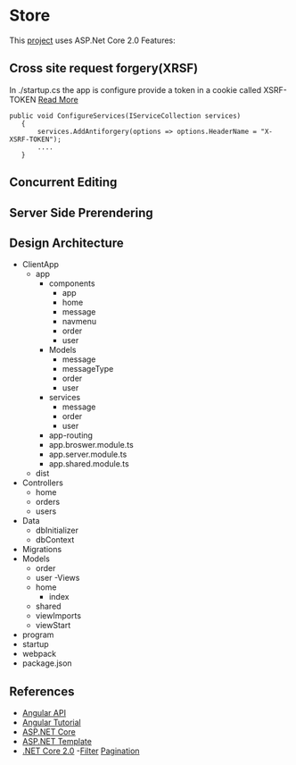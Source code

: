 # Store

This [project](https://github.com/nellycheboi12/Store) uses ASP.Net Core 2.0
Features:
## Cross site request forgery(XRSF)

In ./startup.cs the app is configure provide a token in a cookie called XSRF-TOKEN [Read More](https://docs.microsoft.com/en-us/aspnet/core/security/anti-request-forgery)
```
public void ConfigureServices(IServiceCollection services)
   {
       services.AddAntiforgery(options => options.HeaderName = "X-XSRF-TOKEN");
       ....
   }
```

## Concurrent Editing

## Server Side Prerendering




## Design Architecture
  - ClientApp
    - app
        - components
          - app
          - home
          - message
          - navmenu
          - order
          - user
        - Models
          - message
          - messageType
          - order
          - user
        - services
          - message
          - order
          - user
        - app-routing
        - app.broswer.module.ts
        - app.server.module.ts
        - app.shared.module.ts
    - dist
  - Controllers
    - home
    - orders
    - users
  - Data
    - dbInitializer
    - dbContext
  - Migrations
  - Models
    - order
    - user
  -Views
    - home
      - index
    - shared
    - viewImports
    - viewStart
  - program
  - startup
  - webpack
  - package.json

## References
  - [Angular API](https://angular.io/api)
  - [Angular Tutorial](https://angular.io/tutorial)
  - [ASP.NET Core](https://docs.microsoft.com/en-us/aspnet/core/data/)
  - [ASP.NET Template](http://blog.stevensanderson.com/2016/10/04/angular2-template-for-visual-studio/)
  - [.NET Core 2.0](https://blogs.msdn.microsoft.com/webdev/2017/08/14/announcing-asp-net-core-2-0/)
  -[Filter](https://github.com/VadimDez/ngx-filter-pipe) [Pagination](https://ciphertrick.com/2017/08/01/search-sort-pagination-in-angular/)

